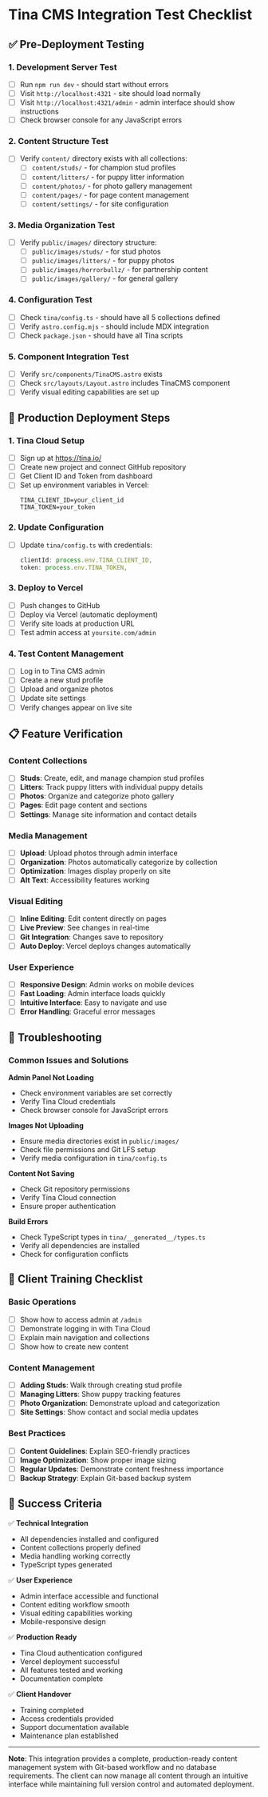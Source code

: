 # Tina CMS Integration Test Checklist

## ✅ Pre-Deployment Testing

### 1. Development Server Test
- [ ] Run `npm run dev` - should start without errors
- [ ] Visit `http://localhost:4321` - site should load normally
- [ ] Visit `http://localhost:4321/admin` - admin interface should show instructions
- [ ] Check browser console for any JavaScript errors

### 2. Content Structure Test
- [ ] Verify `content/` directory exists with all collections:
  - [ ] `content/studs/` - for champion stud profiles
  - [ ] `content/litters/` - for puppy litter information
  - [ ] `content/photos/` - for photo gallery management
  - [ ] `content/pages/` - for page content management
  - [ ] `content/settings/` - for site configuration

### 3. Media Organization Test
- [ ] Verify `public/images/` directory structure:
  - [ ] `public/images/studs/` - for stud photos
  - [ ] `public/images/litters/` - for puppy photos  
  - [ ] `public/images/horrorbullz/` - for partnership content
  - [ ] `public/images/gallery/` - for general gallery

### 4. Configuration Test
- [ ] Check `tina/config.ts` - should have all 5 collections defined
- [ ] Verify `astro.config.mjs` - should include MDX integration
- [ ] Check `package.json` - should have all Tina scripts

### 5. Component Integration Test
- [ ] Verify `src/components/TinaCMS.astro` exists
- [ ] Check `src/layouts/Layout.astro` includes TinaCMS component
- [ ] Verify visual editing capabilities are set up

## 🚀 Production Deployment Steps

### 1. Tina Cloud Setup
- [ ] Sign up at https://tina.io/
- [ ] Create new project and connect GitHub repository
- [ ] Get Client ID and Token from dashboard
- [ ] Set up environment variables in Vercel:
  ```
  TINA_CLIENT_ID=your_client_id
  TINA_TOKEN=your_token
  ```

### 2. Update Configuration
- [ ] Update `tina/config.ts` with credentials:
  ```typescript
  clientId: process.env.TINA_CLIENT_ID,
  token: process.env.TINA_TOKEN,
  ```

### 3. Deploy to Vercel
- [ ] Push changes to GitHub
- [ ] Deploy via Vercel (automatic deployment)
- [ ] Verify site loads at production URL
- [ ] Test admin access at `yoursite.com/admin`

### 4. Test Content Management
- [ ] Log in to Tina CMS admin
- [ ] Create a new stud profile
- [ ] Upload and organize photos
- [ ] Update site settings
- [ ] Verify changes appear on live site

## 📋 Feature Verification

### Content Collections
- [ ] **Studs**: Create, edit, and manage champion stud profiles
- [ ] **Litters**: Track puppy litters with individual puppy details
- [ ] **Photos**: Organize and categorize photo gallery
- [ ] **Pages**: Edit page content and sections
- [ ] **Settings**: Manage site information and contact details

### Media Management
- [ ] **Upload**: Upload photos through admin interface
- [ ] **Organization**: Photos automatically categorize by collection
- [ ] **Optimization**: Images display properly on site
- [ ] **Alt Text**: Accessibility features working

### Visual Editing
- [ ] **Inline Editing**: Edit content directly on pages
- [ ] **Live Preview**: See changes in real-time
- [ ] **Git Integration**: Changes save to repository
- [ ] **Auto Deploy**: Vercel deploys changes automatically

### User Experience
- [ ] **Responsive Design**: Admin works on mobile devices
- [ ] **Fast Loading**: Admin interface loads quickly
- [ ] **Intuitive Interface**: Easy to navigate and use
- [ ] **Error Handling**: Graceful error messages

## 🔧 Troubleshooting

### Common Issues and Solutions

**Admin Panel Not Loading**
- Check environment variables are set correctly
- Verify Tina Cloud credentials
- Check browser console for JavaScript errors

**Images Not Uploading**
- Ensure media directories exist in `public/images/`
- Check file permissions and Git LFS setup
- Verify media configuration in `tina/config.ts`

**Content Not Saving**
- Check Git repository permissions
- Verify Tina Cloud connection
- Ensure proper authentication

**Build Errors**
- Check TypeScript types in `tina/__generated__/types.ts`
- Verify all dependencies are installed
- Check for configuration conflicts

## 📝 Client Training Checklist

### Basic Operations
- [ ] Show how to access admin at `/admin`
- [ ] Demonstrate logging in with Tina Cloud
- [ ] Explain main navigation and collections
- [ ] Show how to create new content

### Content Management
- [ ] **Adding Studs**: Walk through creating stud profile
- [ ] **Managing Litters**: Show puppy tracking features
- [ ] **Photo Organization**: Demonstrate upload and categorization
- [ ] **Site Settings**: Show contact and social media updates

### Best Practices
- [ ] **Content Guidelines**: Explain SEO-friendly practices
- [ ] **Image Optimization**: Show proper image sizing
- [ ] **Regular Updates**: Demonstrate content freshness importance
- [ ] **Backup Strategy**: Explain Git-based backup system

## 🎯 Success Criteria

✅ **Technical Integration**
- All dependencies installed and configured
- Content collections properly defined
- Media handling working correctly
- TypeScript types generated

✅ **User Experience**
- Admin interface accessible and functional
- Content editing workflow smooth
- Visual editing capabilities working
- Mobile-responsive design

✅ **Production Ready**
- Tina Cloud authentication configured
- Vercel deployment successful
- All features tested and working
- Documentation complete

✅ **Client Handover**
- Training completed
- Access credentials provided
- Support documentation available
- Maintenance plan established

---

**Note**: This integration provides a complete, production-ready content management system with Git-based workflow and no database requirements. The client can now manage all content through an intuitive interface while maintaining full version control and automated deployment. 